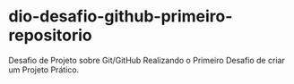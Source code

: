 # dio-desafio-github-primeiro-repositorio
Desafio de Projeto sobre Git/GitHub
Realizando o Primeiro Desafio de criar  um Projeto Prático.
